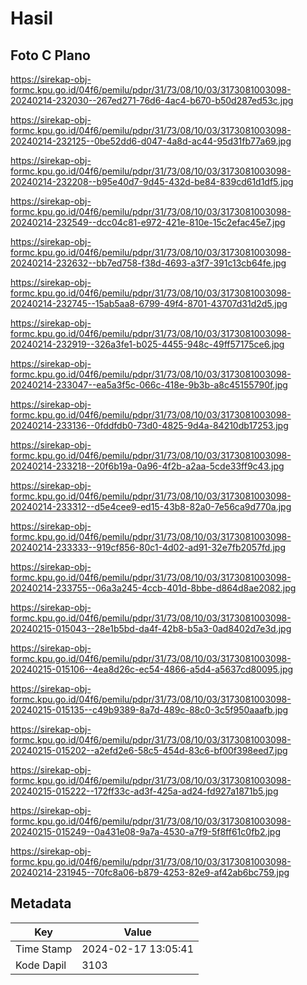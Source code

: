 # Hasil

## Foto C Plano

https://sirekap-obj-formc.kpu.go.id/04f6/pemilu/pdpr/31/73/08/10/03/3173081003098-20240214-232030--267ed271-76d6-4ac4-b670-b50d287ed53c.jpg

https://sirekap-obj-formc.kpu.go.id/04f6/pemilu/pdpr/31/73/08/10/03/3173081003098-20240214-232125--0be52dd6-d047-4a8d-ac44-95d31fb77a69.jpg

https://sirekap-obj-formc.kpu.go.id/04f6/pemilu/pdpr/31/73/08/10/03/3173081003098-20240214-232208--b95e40d7-9d45-432d-be84-839cd61d1df5.jpg

https://sirekap-obj-formc.kpu.go.id/04f6/pemilu/pdpr/31/73/08/10/03/3173081003098-20240214-232549--dcc04c81-e972-421e-810e-15c2efac45e7.jpg

https://sirekap-obj-formc.kpu.go.id/04f6/pemilu/pdpr/31/73/08/10/03/3173081003098-20240214-232632--bb7ed758-f38d-4693-a3f7-391c13cb64fe.jpg

https://sirekap-obj-formc.kpu.go.id/04f6/pemilu/pdpr/31/73/08/10/03/3173081003098-20240214-232745--15ab5aa8-6799-49f4-8701-43707d31d2d5.jpg

https://sirekap-obj-formc.kpu.go.id/04f6/pemilu/pdpr/31/73/08/10/03/3173081003098-20240214-232919--326a3fe1-b025-4455-948c-49ff57175ce6.jpg

https://sirekap-obj-formc.kpu.go.id/04f6/pemilu/pdpr/31/73/08/10/03/3173081003098-20240214-233047--ea5a3f5c-066c-418e-9b3b-a8c45155790f.jpg

https://sirekap-obj-formc.kpu.go.id/04f6/pemilu/pdpr/31/73/08/10/03/3173081003098-20240214-233136--0fddfdb0-73d0-4825-9d4a-84210db17253.jpg

https://sirekap-obj-formc.kpu.go.id/04f6/pemilu/pdpr/31/73/08/10/03/3173081003098-20240214-233218--20f6b19a-0a96-4f2b-a2aa-5cde33ff9c43.jpg

https://sirekap-obj-formc.kpu.go.id/04f6/pemilu/pdpr/31/73/08/10/03/3173081003098-20240214-233312--d5e4cee9-ed15-43b8-82a0-7e56ca9d770a.jpg

https://sirekap-obj-formc.kpu.go.id/04f6/pemilu/pdpr/31/73/08/10/03/3173081003098-20240214-233333--919cf856-80c1-4d02-ad91-32e7fb2057fd.jpg

https://sirekap-obj-formc.kpu.go.id/04f6/pemilu/pdpr/31/73/08/10/03/3173081003098-20240214-233755--06a3a245-4ccb-401d-8bbe-d864d8ae2082.jpg

https://sirekap-obj-formc.kpu.go.id/04f6/pemilu/pdpr/31/73/08/10/03/3173081003098-20240215-015043--28e1b5bd-da4f-42b8-b5a3-0ad8402d7e3d.jpg

https://sirekap-obj-formc.kpu.go.id/04f6/pemilu/pdpr/31/73/08/10/03/3173081003098-20240215-015106--4ea8d26c-ec54-4866-a5d4-a5637cd80095.jpg

https://sirekap-obj-formc.kpu.go.id/04f6/pemilu/pdpr/31/73/08/10/03/3173081003098-20240215-015135--c49b9389-8a7d-489c-88c0-3c5f950aaafb.jpg

https://sirekap-obj-formc.kpu.go.id/04f6/pemilu/pdpr/31/73/08/10/03/3173081003098-20240215-015202--a2efd2e6-58c5-454d-83c6-bf00f398eed7.jpg

https://sirekap-obj-formc.kpu.go.id/04f6/pemilu/pdpr/31/73/08/10/03/3173081003098-20240215-015222--172ff33c-ad3f-425a-ad24-fd927a1871b5.jpg

https://sirekap-obj-formc.kpu.go.id/04f6/pemilu/pdpr/31/73/08/10/03/3173081003098-20240215-015249--0a431e08-9a7a-4530-a7f9-5f8ff61c0fb2.jpg

https://sirekap-obj-formc.kpu.go.id/04f6/pemilu/pdpr/31/73/08/10/03/3173081003098-20240214-231945--70fc8a06-b879-4253-82e9-af42ab6bc759.jpg


## Metadata

| Key        | Value               |
| ---------- | ------------------- |
| Time Stamp | 2024-02-17 13:05:41 |
| Kode Dapil | 3103                |



